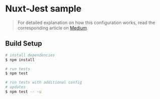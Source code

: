 # Nuxt-Jest sample

> For detailed explanation on how this configuration works, read the corresponding article on [Medium](https://medium.com/@gogl.alex/nuxt-jest-setup-from-scratch-8905d3880daa).

## Build Setup

``` bash
# install dependencies
$ npm install

# run tests
$ npm test

# run tests with additional config
# updates
$ npm test -- -u
```
